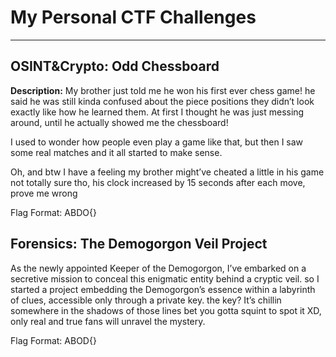 # My Personal CTF Challenges

---

## OSINT&Crypto: **Odd Chessboard**

**Description:**
 My brother just told me he won his first ever chess game! he said he was still kinda confused about the piece positions they didn’t look exactly like how he learned them. At first I thought he was just messing around, until he actually showed me the chessboard!

I used to wonder how people even play a game like that, but then I saw some real matches and it all started to make sense.

Oh, and btw I have a feeling my brother might’ve cheated a little in his game not totally sure tho, his clock increased by 15 seconds after each move, prove me wrong

Flag Format: ABDO{}


## Forensics: **The Demogorgon Veil Project**

As the newly appointed Keeper of the Demogorgon, I’ve embarked on a secretive mission ‎to conceal this enigmatic entity behind a cryptic veil. so I started a project embedding the ‎Demogorgon’s essence within a labyrinth of clues, accessible only through a private key. ‎the key? It’s chillin somewhere in the shadows of those lines bet you gotta squint to spot ‎it XD, only real and true fans will unravel the mystery.‎

Flag Format: ABOD{}‎

